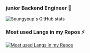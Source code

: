

<!--
**Seungyeup/Seungyeup** is a ✨ _special_ ✨ repository because its `README.md` (this file) appears on your GitHub profile.

Here are some ideas to get you started:

- 🔭 I’m currently working on ...
- 🌱 I’m currently learning ...
- 👯 I’m looking to collaborate on ...
- 🤔 I’m looking for help with ...
- 💬 Ask me about ...
- 📫 How to reach me: ...
- 😄 Pronouns: ...
- ⚡ Fun fact: ...
-->

### junior Backend Engineer 🌱
![Seungyeup's GitHub stats](https://github-readme-stats.vercel.app/api?username=Seungyeup&show_icons=true&theme=dark)

### Most used Langs in my Repos ⚡
[![Most used Langs in my Repos](https://github-readme-stats.vercel.app/api/top-langs/?username=Seungyeup&layout=compact&langs_count=8)](https://github.com/Seungyeup/github-readme-stats)

